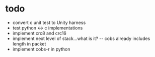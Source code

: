 todo
====
- convert c unit test to Unity harness
- test python <-> c implementations
- implement crc8 and crc16
- implement next level of stack...what is it?
-- cobs already includes length in packet
- implement cobs-r in python
